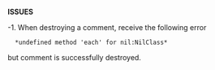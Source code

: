 **ISSUES**

-1. When destroying a comment, receive the following error

      *undefined method 'each' for nil:NilClass*

but comment is successfully destroyed.
